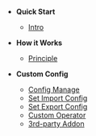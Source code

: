 + **Quick Start**
    + [Intro](/Intro.md)

+ **How it Works**
    + [Principle](/Principle.md)

+ **Custom Config**
    + [Config Manage](/ConfigManage.md)
    + [Set Import Config](/ImportConfig.md)
    + [Set Export Config](/ExportConfig.md)
    + [Custom Operator](/CustomOperator.md)
    + [3rd-party Addon](/Addons.md)
    

 